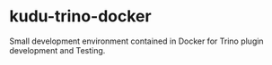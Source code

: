 # kudu-trino-docker
Small development environment contained in Docker for Trino plugin development and Testing.
